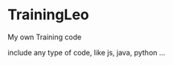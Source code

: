 TrainingLeo
==============

My own Training code

include any type of code, like js, java, python ...